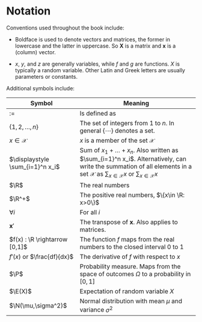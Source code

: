 # Notation

Conventions used throughout the book include:

- Boldface is used to denote vectors and matrices, the former in lowercase and the latter in uppercase. So $\mathbf{X}$ is a matrix and $\mathbf{x}$ is a (column) vector.

- $x$, $y$, and $z$ are generally variables, while $f$ and $g$ are functions. $X$ is typically a random variable. Other Latin and Greek letters are usually parameters or constants. 

Additional symbols include:

| **Symbol** | **Meaning** |
|-|-|
| $:=$ | Is defined as |
| $\{1, 2, \ldots, n \}$ | The set of integers from 1 to $n$. In general $\{\cdots\}$ denotes a set. |
| $x\in\mathcal{X}$ | $x$ is a member of the set $\mathcal{X}$ |
| $\displaystyle \sum_{i=1}^n x_i$ | Sum of $x_1 + \ldots + x_n$. Also written as $\sum_{i=1}^n x_i$. Alternatively, can write the summation of all elements in a set $\mathcal{X}$ as $\displaystyle \sum_{x\in \mathcal{X}} x$ or $\sum_{x\in \mathcal{X}} x$ |
| $\R$ | The real numbers |
| $\R^+$ | The positive real numbers, $\{x\in \R: x>0\}$ |
| $\forall i$ | For all $i$ |
| $\mathbf{x}'$ | The transpose of $\mathbf{x}$. Also applies to matrices. |
| $f(x) : \R \rightarrow [0,1]$ | The function $f$ maps from the real numbers to the closed interval 0 to 1 |
| $f'(x)$ or $\frac{df}{dx}$ | The derivative of $f$ with respect to $x$ |
| $\P$ | Probability measure. Maps from the space of outcomes $\Omega$ to a probability in $[0,1]$ |
| $\E(X)$ | Expectation of random variable $X$ |
| $\N(\mu,\sigma^2)$ | Normal distribution with mean $\mu$ and variance $\sigma^2$ |
